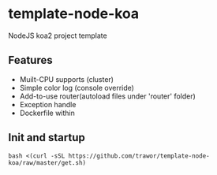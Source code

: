 # template-node-koa
NodeJS koa2 project template

## Features
- Muilt-CPU supports (cluster)
- Simple color log (console override)
- Add-to-use router(autoload files under 'router' folder)
- Exception handle
- Dockerfile within

## Init and startup

`bash <(curl -sSL https://github.com/trawor/template-node-koa/raw/master/get.sh)`

